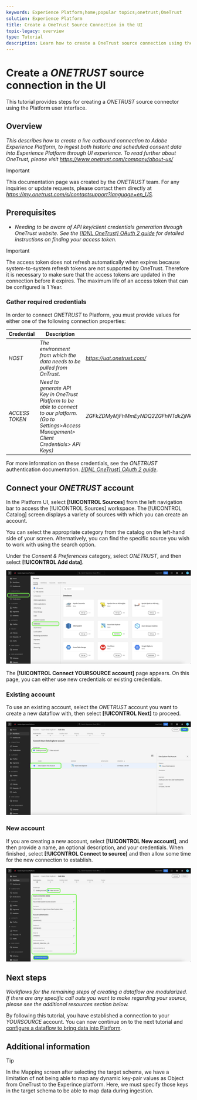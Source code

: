 ```yaml
---
keywords: Experience Platform;home;popular topics;onetrust;OneTrust
solution: Experience Platform
title: Create a OneTrust Source Connection in the UI
topic-legacy: overview
type: Tutorial
description: Learn how to create a OneTrust source connection using the Adobe Experience Platform UI.
---
```

# Create a *ONETRUST* source connection in the UI

This tutorial provides steps for creating a *ONETRUST* source connector using the Platform user interface.

## Overview

*This describes how to create a live outbound connection to Adobe Experience Platform, to ingest both historic and scheduled consent data into Experience Platform through UI experience.
To read further about OneTrust, please visit https://www.onetrust.com/company/about-us/*

>[!IMPORTANT]
>
>This documentation page was created by the *ONETRUST* team. For any inquiries or update requests, please contact them directly at *https://my.onetrust.com/s/contactsupport?language=en_US*.

## Prerequisites

* *Needing to be aware of API key/client credentials generation through OneTrust website. See the [[!DNL OneTrust] OAuth 2 guide](https://developer.onetrust.com/docs/api-docs-v3/b3A6MjI4OTUyOTc-generate-access-token) for detailed instructions on finding your access token.*

>[!IMPORTANT]
>
>The access token does not refresh automatically when expires because system-to-system refresh tokens are not supported by OneTrust.
Therefore it is necessary to make sure that the access tokens are updated in the connection before it expires. The maximum life of an access token that can be configured is 1 Year.

### Gather required credentials

In order to connect *ONETRUST* to Platform, you must provide values for either one of the following connection properties:

| Credential | Description | Example |
| --- | --- | --- |
| *HOST* | *The environment from which the data needs to be pulled from OnTrust.* | *https://uat.onetrust.com/* |
| *ACCESS TOKEN* | *Need to generate API Key in OneTrust Platform to be able to connect to our platform.(Go to Settings>Access Management> Client Credentials> API Keys)* | *ZGFkZDMyMjFhMmEyNDQ2ZGFhNTdkZjNkZjFmM2IyOWE6QjlUSERVUTNjOFVsRmpEZTJ6Vk9oRnF3Sk8xNlNtcm4=* |

For more information on these credentials, see the *ONETRUST* authentication documentation. *[[!DNL OneTrust] OAuth 2 guide](https://developer.onetrust.com/docs/api-docs-v3/b3A6MjI4OTUyOTc-generate-access-token)*.

## Connect your *ONETRUST* account

In the Platform UI, select **[!UICONTROL Sources]** from the left navigation bar to access the [!UICONTROL Sources] workspace. The [!UICONTROL Catalog] screen displays a variety of sources with which you can create an account.

You can select the appropriate category from the catalog on the left-hand side of your screen. Alternatively, you can find the specific source you wish to work with using the search option.

Under the *Consent & Preferences* category, select *ONETRUST*, and then select **[!UICONTROL Add data]**.

![catalog](../../../../images/tutorials/create/sdk/catalog.png)

The **[!UICONTROL Connect YOURSOURCE account]** page appears. On this page, you can either use new credentials or existing credentials.

### Existing account

To use an existing account, select the *ONETRUST* account you want to create a new dataflow with, then select **[!UICONTROL Next]** to proceed.

![existing](../../../../images/tutorials/create/sdk/existing.png)

### New account

If you are creating a new account, select **[!UICONTROL New account]**, and then provide a name, an optional description, and your credentials. When finished, select **[!UICONTROL Connect to source]** and then allow some time for the new connection to establish.

![new](../../../../images/tutorials/create/sdk/new.png)

## Next steps

*Workflows for the remaining steps of creating a dataflow are modularized. If there are any specific call outs you want to make regarding your source, please see the additional resources section below.*

By following this tutorial, you have established a connection to your *YOURSOURCE* account. You can now continue on to the next tutorial and [configure a dataflow to bring data into Platform](../../dataflow/crm.md).

## Additional information

>[!TIP]
>
>In the Mapping screen after selecting the target schema, we have a limitation of not being able to map any dynamic key-pair values as Object from OneTrust to the Experince platform.
>Here, we must specify those keys in the target schema to be able to map data during ingestion.
